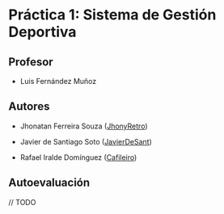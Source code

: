 # Práctica 1: Sistema de Gestión Deportiva

## Profesor

- Luis Fernández Muñoz

## Autores

- Jhonatan Ferreira Souza ([JhonyRetro](https://github.com/JhonyRetro))

- Javier de Santiago Soto ([JavierDeSant](https://github.com/javierdesant))

- Rafael Iralde Domínguez ([Cafileiro](https://github.com/Cafileiro))

## Autoevaluación

// TODO